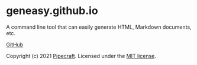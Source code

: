 # geneasy.github.io

A command line tool that can easily generate HTML, Markdown documents, etc.

[GitHub](https://github.com/geneasy/geneasy)

Copyright (c) 2021 [Pipecraft][my-url]. Licensed under the [MIT license][license-url].

[my-url]: https://www.pipecraft.net
[license-url]: LICENSE